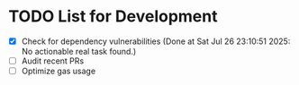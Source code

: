 # TODO List for Development

- [x] Check for dependency vulnerabilities  (Done at Sat Jul 26 23:10:51 2025: No actionable real task found.)
- [ ] Audit recent PRs
- [ ] Optimize gas usage